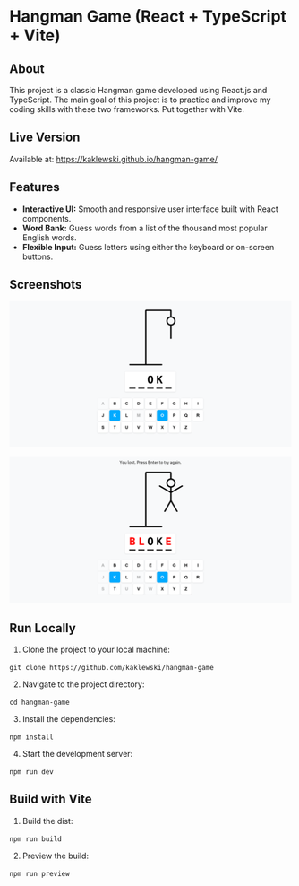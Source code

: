 # Hangman Game (React + TypeScript + Vite)

## About

This project is a classic Hangman game developed using React.js and TypeScript. The main goal of this project is to practice and improve my coding skills with these two frameworks. Put together with Vite.

## Live Version

Available at: https://kaklewski.github.io/hangman-game/

## Features

-   **Interactive UI:** Smooth and responsive user interface built with React components.
-   **Word Bank:** Guess words from a list of the thousand most popular English words.
-   **Flexible Input:** Guess letters using either the keyboard or on-screen buttons.

## Screenshots

![Screenshot 1](screenshots/screenshot1.png)

![Screenshot 2](screenshots/screenshot2.png)

## Run Locally

1. Clone the project to your local machine:

`git clone https://github.com/kaklewski/hangman-game`

2. Navigate to the project directory:

`cd hangman-game`

3. Install the dependencies:

`npm install`

4. Start the development server:

`npm run dev`

## Build with Vite

1. Build the dist:

`npm run build`

2. Preview the build:

`npm run preview`
